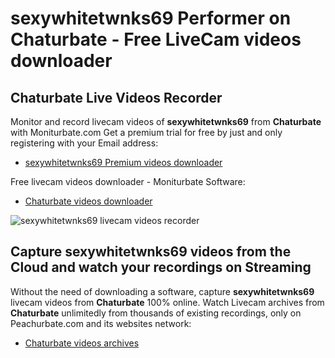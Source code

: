 # sexywhitetwnks69 Performer on Chaturbate - Free LiveCam videos downloader

## Chaturbate Live Videos Recorder

Monitor and record livecam videos of **sexywhitetwnks69** from **Chaturbate** with Moniturbate.com
Get a premium trial for free by just and only registering with your Email address:
* [sexywhitetwnks69 Premium videos downloader](https://moniturbate.com/request-demo-licence-key.html)

Free livecam videos downloader - Moniturbate Software:
* [Chaturbate videos downloader](https://moniturbate.com/moniturbate-download-software.html)

![sexywhitetwnks69 livecam videos recorder](https://peachurnet.com/templates/moniturbate-software.png)


## Capture sexywhitetwnks69 videos from the Cloud and watch your recordings on Streaming

Without the need of downloading a software, capture **sexywhitetwnks69** livecam videos from **Chaturbate** 100% online.
Watch Livecam archives from **Chaturbate** unlimitedly from thousands of existing recordings, only on Peachurbate.com and its websites network:
* [Chaturbate videos archives](https://peachurnet.com/)